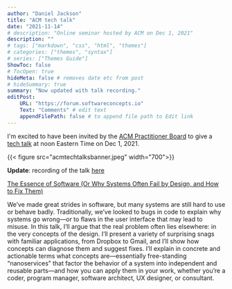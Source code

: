 ```yaml
---
author: "Daniel Jackson"
title: "ACM tech talk"
date: "2021-11-14"
# description: "Online seminar hosted by ACM on Dec 1, 2021"
description: ""
# tags: ["markdown", "css", "html", "themes"]
# categories: ["themes", "syntax"]
# series: ["Themes Guide"]
ShowToc: false
# TocOpen: true
hideMeta: false # removes date etc from post
# hideSummary: true
summary: "Now updated with talk recording."
editPost:
    URL: "https://forum.softwareconcepts.io"
    Text: "Comments" # edit text
    appendFilePath: false # to append file path to Edit link
---
```


I'm excited to have been invited by the [ACM Practitioner Board](https://learning.acm.org/practitioner-board)
to give a [tech talk](https://learning.acm.org/techtalks) at noon Eastern Time on Dec 1, 2021.

{{< figure src="acmtechtalksbanner.jpeg" width="700">}}

**Update**: recording of the talk [here](https://www.youtube.com/watch?v=wFk0pxuOW-Q)


[The Essence of Software (Or Why Systems Often Fail by Design, and How to Fix Them)](https://www.youtube.com/watch?v=wFk0pxuOW-Q)

We’ve made great strides in software, but many systems are still hard to use or behave badly. Traditionally, we’ve looked to bugs in code to explain why systems go wrong—or to flaws in the user interface that may lead to misuse. In this talk, I’ll argue that the real problem often lies elsewhere: in the very concepts of the design. I’ll present a variety of surprising snags with familiar applications, from Dropbox to Gmail, and I’ll show how concepts can diagnose them and suggest fixes.  I’ll explain in concrete and actionable terms what concepts are—essentially free-standing “nanoservices” that factor the behavior of a system into independent and reusable parts—and how you can apply them in your work, whether you’re a coder, program manager, software architect, UX designer, or consultant.